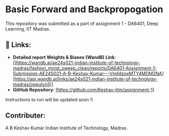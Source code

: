 # Basic Forward and Backpropogation
This repository was submitted as a part of assignment 1 - DA6401, Deep Learning, IIT Madras.


## 🔗 Links:
- **Detailed report Weights & Biases (WandB) Link**: [[https://wandb.ai/ae24s021-indian-institute-of-technology-madras/fashion_mnist_sweep_clean/reports/DA6401-Assignment-1-Submission-AE24S021-A-B-Keshav-Kumar---VmlldzoxMTY4MDM2NA](https://api.wandb.ai/links/ae24s021-indian-institute-of-technology-madras/opeulyn5)]
- **GitHub Repository**: [https://github.com/Keshav-iitm/assignment-1]



Instructions to run will be updated soon !!

## Contributer:
A B Keshav Kumar 
Indian Institute of Technology, Madras.
